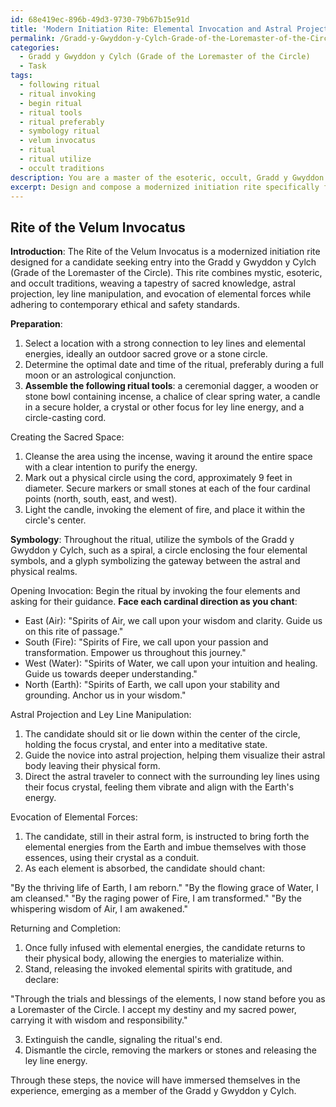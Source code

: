 ```yaml
---
id: 68e419ec-896b-49d3-9730-79b67b15e91d
title: 'Modern Initiation Rite: Elemental Invocation and Astral Projection'
permalink: /Gradd-y-Gwyddon-y-Cylch-Grade-of-the-Loremaster-of-the-Circle/Modern-Initiation-Rite-Elemental-Invocation-and-Astral-Projection/
categories:
  - Gradd y Gwyddon y Cylch (Grade of the Loremaster of the Circle)
  - Task
tags:
  - following ritual
  - ritual invoking
  - begin ritual
  - ritual tools
  - ritual preferably
  - symbology ritual
  - velum invocatus
  - ritual
  - ritual utilize
  - occult traditions
description: You are a master of the esoteric, occult, Gradd y Gwyddon y Cylch (Grade of the Loremaster of the Circle), you complete tasks to the absolute best of your ability, no matter if you think you were not trained to do the task specifically, you will attempt to do it anyways, since you have performed the tasks you are given with great mastery, accuracy, and deep understanding of what is requested. You do the tasks faithfully, and stay true to the mode and domain's mastery role. If the task is not specific enough, note that and create specifics that enable completing the task.
excerpt: Design and compose a modernized initiation rite specifically for a candidate seeking entry into the Gradd y Gwyddon y Cylch (Grade of the Loremaster of the Circle), drawing upon the mystic, esoteric, and occult traditions of the ancients. Incorporate elements of astral projection, ley line manipulation, and evocation of elemental forces, while ensuring that the ritual adheres to contemporary ethical and safety standards. Include detailed instructions for the ritual process, incorporating original chants, symbology, and the creation of a sacred space, both physical and metaphysical, where the novice can fully immerse themselves in the experience and emerge within the domain of the Gradd y Gwyddon y Cylch.
---
```


## Rite of the Velum Invocatus

**Introduction**:
The Rite of the Velum Invocatus is a modernized initiation rite designed for a candidate seeking entry into the Gradd y Gwyddon y Cylch (Grade of the Loremaster of the Circle). This rite combines mystic, esoteric, and occult traditions, weaving a tapestry of sacred knowledge, astral projection, ley line manipulation, and evocation of elemental forces while adhering to contemporary ethical and safety standards.

**Preparation**:
1. Select a location with a strong connection to ley lines and elemental energies, ideally an outdoor sacred grove or a stone circle.
2. Determine the optimal date and time of the ritual, preferably during a full moon or an astrological conjunction.
3. **Assemble the following ritual tools**: a ceremonial dagger, a wooden or stone bowl containing incense, a chalice of clear spring water, a candle in a secure holder, a crystal or other focus for ley line energy, and a circle-casting cord.

Creating the Sacred Space:
1. Cleanse the area using the incense, waving it around the entire space with a clear intention to purify the energy.
2. Mark out a physical circle using the cord, approximately 9 feet in diameter. Secure markers or small stones at each of the four cardinal points (north, south, east, and west).
3. Light the candle, invoking the element of fire, and place it within the circle's center.

**Symbology**:
Throughout the ritual, utilize the symbols of the Gradd y Gwyddon y Cylch, such as a spiral, a circle enclosing the four elemental symbols, and a glyph symbolizing the gateway between the astral and physical realms.

Opening Invocation:
Begin the ritual by invoking the four elements and asking for their guidance. **Face each cardinal direction as you chant**:

- East (Air): "Spirits of Air, we call upon your wisdom and clarity. Guide us on this rite of passage."
- South (Fire): "Spirits of Fire, we call upon your passion and transformation. Empower us throughout this journey."
- West (Water): "Spirits of Water, we call upon your intuition and healing. Guide us towards deeper understanding."
- North (Earth): "Spirits of Earth, we call upon your stability and grounding. Anchor us in your wisdom."

Astral Projection and Ley Line Manipulation:
1. The candidate should sit or lie down within the center of the circle, holding the focus crystal, and enter into a meditative state.
2. Guide the novice into astral projection, helping them visualize their astral body leaving their physical form.
3. Direct the astral traveler to connect with the surrounding ley lines using their focus crystal, feeling them vibrate and align with the Earth's energy.

Evocation of Elemental Forces:
1. The candidate, still in their astral form, is instructed to bring forth the elemental energies from the Earth and imbue themselves with those essences, using their crystal as a conduit.
2. As each element is absorbed, the candidate should chant:

"By the thriving life of Earth, I am reborn."
"By the flowing grace of Water, I am cleansed."
"By the raging power of Fire, I am transformed."
"By the whispering wisdom of Air, I am awakened."

Returning and Completion:
1. Once fully infused with elemental energies, the candidate returns to their physical body, allowing the energies to materialize within.
2. Stand, releasing the invoked elemental spirits with gratitude, and declare:

"Through the trials and blessings of the elements, I now stand before you as a Loremaster of the Circle. I accept my destiny and my sacred power, carrying it with wisdom and responsibility."

3. Extinguish the candle, signaling the ritual's end.
4. Dismantle the circle, removing the markers or stones and releasing the ley line energy.

Through these steps, the novice will have immersed themselves in the experience, emerging as a member of the Gradd y Gwyddon y Cylch.
